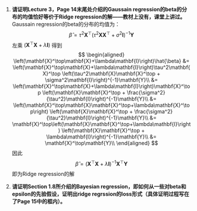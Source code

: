 1. **请证明Lecture 3，Page 14末尾处介绍的Gaussain regression的beta的分布的均值恰好等价于Ridge regression的解——教材上没有，课堂上讲过。**
   Gaussain regression的beta的分布的均值为：
   $$
   \hat{\beta} = \tau^2\mathbf{X}^\top \left(\tau^2\mathbf{X}\mathbf{X}^\top + \sigma^2\mathbf{I}\right)^{-1}\mathbf{Y}
   $$
   左乘 $\left(\mathbf{X}^\top\mathbf{X}+\lambda\mathbf{I}\right)$ 得到
   $$
   \begin{aligned}
    \left(\mathbf{X}^\top\mathbf{X}+\lambda\mathbf{I}\right)\hat{\beta} &= \left(\mathbf{X}^\top\mathbf{X}+\lambda\mathbf{I}\right)\tau^2\mathbf{X}^\top \left(\tau^2\mathbf{X}\mathbf{X}^\top + \sigma^2\mathbf{I}\right)^{-1}\mathbf{Y}\\
    &= \left(\mathbf{X}^\top\mathbf{X}+\lambda\mathbf{I}\right)\mathbf{X}^\top \left(\mathbf{X}\mathbf{X}^\top + \frac{\sigma^2}{\tau^2}\mathbf{I}\right)^{-1}\mathbf{Y}\\
    &= \left(\mathbf{X}^\top\mathbf{X}\mathbf{X}^\top+\lambda\mathbf{X}^\top\right) \left(\mathbf{X}\mathbf{X}^\top + \frac{\sigma^2}{\tau^2}\mathbf{I}\right)^{-1}\mathbf{Y}\\
    &= \mathbf{X}^\top\left(\mathbf{X}\mathbf{X}^\top+\lambda\mathbf{I}\right) \left(\mathbf{X}\mathbf{X}^\top + \lambda\mathbf{I}\right)^{-1}\mathbf{Y}\\
    &= \mathbf{X}^\top\mathbf{Y}\\
   \end{aligned}
   $$
   因此
   $$
   \hat{\beta} = \left(\mathbf{X}^\top\mathbf{X}+\lambda\mathbf{I}\right)^{-1}\mathbf{X}^\top\mathbf{Y}
   $$
   即为Ridge regression的解

2. **请证明Section 1.8所介绍的Bayesian regression，即如何从一些对beta和epsilon的先验假设，证明出ridge regrssion的loss形式（具体证明过程写在了Page 15中的框内）。**
   